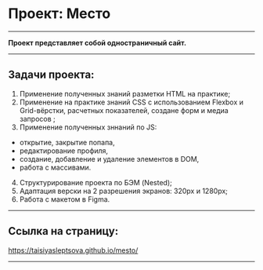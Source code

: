 # Проект: Место
____________
**Проект представляет собой одностраничный сайт.**
_______
## Задачи проекта:
1. Применение полученных знаний разметки HTML на практике;
2. Применение на практике знаний CSS с использованием Flexbox и Grid-вёрстки, расчетных показателей, создане форм и медиа запросов ; 
3. Применение полученных зннаний по JS: 
  + открытие, закрытие попапа, 
  + редактирование профиля,
  + создание, добавление и удаление элементов в DOM,
  + работа с массивами.
4. Структурирование проекта по БЭМ (Nested);
5. Адаптация верски на 2 разрешения экранов: 320px и 1280px;
6. Работа с макетом в Figma.
____

## Ссылка на страницу:

https://taisiyasleptsova.github.io/mesto/
________




